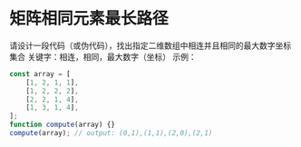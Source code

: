 # 矩阵相同元素最长路径

请设计一段代码（或伪代码），找出指定二维数组中相连并且相同的最大数字坐标集合
关键字：相连，相同，最大数字（坐标）
示例：

```js
const array = [
    [1, 2, 1, 1],
    [1, 2, 2, 2],
    [2, 2, 1, 4],
    [1, 3, 1, 4],
];
function compute(array) {}
compute(array); // output: (0,1),(1,1),(2,0),(2,1)
```
